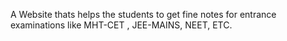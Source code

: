 A Website thats helps the students to get fine notes for entrance examinations like MHT-CET , JEE-MAINS, NEET, ETC.

